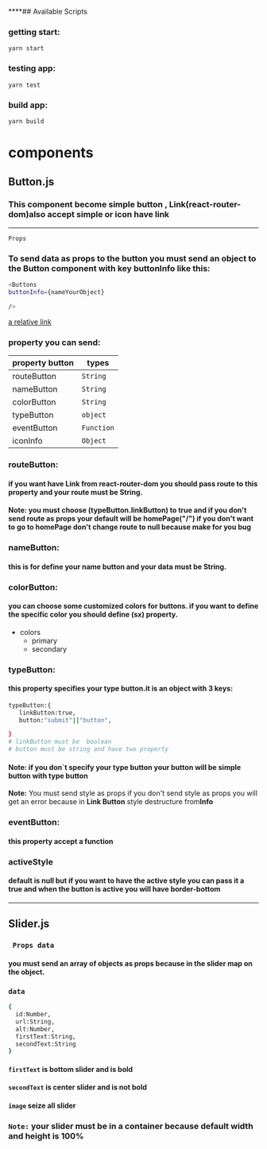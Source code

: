 \*\*\*\*## Available Scripts

### getting start:

```
yarn start
```

### testing app:

```
yarn test
```

### build app:

```
yarn build
```

# components

## Button.js

### This component become simple button , Link(react-router-dom)also accept simple or icon have link

---

`Props`

### To send data as props to the button you must send an object to the Button component with key buttonInfo like this:

```bash
<Buttons
buttonInfo={nameYourObject}

/>
```


[a relative link](./src/components/button/Button.md)

### property you can send:

| property button | types      |
| --------------- | ---------- |
| routeButton     | `String`   |
| nameButton      | `String`   |
| colorButton     | `String`   |
| typeButton      | `object`   |
| eventButton     | `Function` |
| iconInfo        | `Object`   |

### routeButton:

#### if you want have Link from react-router-dom you should pass route to this property and your route must be **String**.

#### **Note:** you must choose (typeButton.linkButton) to true and if you don't send route as props your default will be homePage("/") if you don't want to go to homePage don't change route to null because make for you bug

### nameButton:

#### this is for define your name button and your data must be **String**.

### colorButton:

#### you can choose some customized colors for buttons. if you want to define the specific color you should define (sx) property.

- colors
  - primary
  - secondary

### typeButton:

#### this property specifies your type button.it is an object with 3 keys:

```bash
typeButton:{
   linkButton:true,
   button:"submit"||"button",

}
# linkButton must be  boolean
# button must be string and have two property

```

#### **Note:** if you don`t specify your type button your button will be simple button with type button

**Note:** You must send style as props if you don't send style as props you will get an error because in **Link Button** style destructure from**Info**

### eventButton:

#### this property accept a function

### activeStyle

#### default is null but if you want to have the active style you can pass it a true and when the button is active you will have border-bottom

---

## Slider.js

### ` Props data`

#### you must send an array of objects as props because in the slider map on the object.

### `data`

```bash
{
  id:Number,
  url:String,
  alt:Number,
  firstText:String,
  secondText:String
}
```

#### `firstText` is bottom slider and is bold

#### `secondText` is center slider and is not bold

#### `image` seize all slider

### `Note:` your slider must be in a container because default **width** and **height** is **100%**
